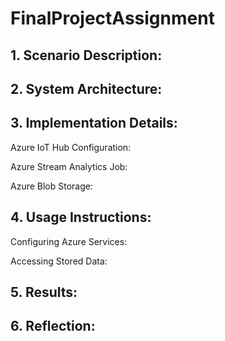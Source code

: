 # FinalProjectAssignment


## 1. Scenario Description:
<!-- Provide an overview of the Rideau Canal Skateway monitoring scenario and explain the problem your solution addresses. -->

## 2. System Architecture:
<!-- Include a clear diagram illustrating the data flow:
- IoT sensors pushing simulated data to Azure IoT Hub.
- Azure Stream Analytics processing the incoming data.
- Processed data being stored in Azure Blob Storage. -->

## 3. Implementation Details:
<!-- IoT Sensor Simulation:
- Describe how the simulated IoT sensors generate and send data to Azure IoT Hub.
- Include the structure of the JSON payload and any scripts or applications used. -->

Azure IoT Hub Configuration:
<!-- - Explain the configuration steps for setting up the IoT Hub, including endpoints and message routing. -->

Azure Stream Analytics Job:
<!-- - Describe the job configuration, including input sources, query logic, and output destinations.
- Provide sample queries used for data processing. -->

Azure Blob Storage:
<!-- - Explain how the processed data is organized in Blob Storage (e.g., folder structure, file naming convention).
- Specify the formats of stored data (JSON/CSV). -->

## 4. Usage Instructions:
<!-- Running the IoT Sensor Simulation:
- Provide step-by-step instructions for running the simulation script or application. -->

Configuring Azure Services:
<!-- - Describe how to set up and run the IoT Hub and Stream Analytics job. -->

Accessing Stored Data:
<!-- - Include steps to locate and view the processed data in Azure Blob Storage. -->

## 5. Results:
<!-- Highlight key findings, such as:
- Aggregated data outputs (e.g., average ice thickness).

Include references to sample output files stored in Blob Storage. -->

## 6. Reflection:
<!-- Discuss any challenges faced during implementation and how they were addressed. -->

